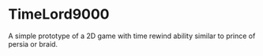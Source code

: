 # TimeLord9000
A simple prototype of a 2D game with time rewind ability similar to prince of persia or braid.
